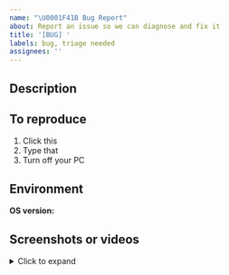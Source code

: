 ```yaml
---
name: "\U0001F41B Bug Report"
about: Report an issue so we can diagnose and fix it
title: '[BUG] '
labels: bug, triage needed
assignees: ''
---
```


## Description

<!-- Describe the bug you're reporting -->

## To reproduce

<!-- Write a clear list of steps to take to reproduce the bug -->

1. Click this
2. Type that
3. Turn off your PC

## Environment

**OS version:**


## Screenshots or videos

<details>
<summary>Click to expand</summary>

<!-- upload any screenshots or recordings demonstrating the issue here-->

</details>
